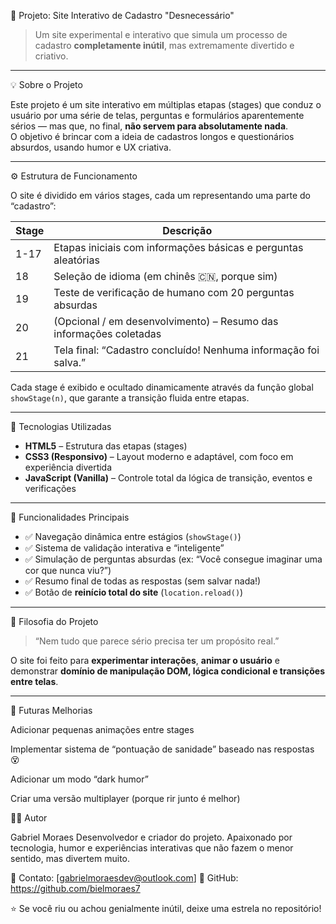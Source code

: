 🧠 Projeto: Site Interativo de Cadastro "Desnecessário"

> Um site experimental e interativo que simula um processo de cadastro **completamente inútil**, mas extremamente divertido e criativo.

---

 💡 Sobre o Projeto

Este projeto é um site interativo em múltiplas etapas (stages) que conduz o usuário por uma série de telas, perguntas e formulários aparentemente sérios — mas que, no final, **não servem para absolutamente nada**.  
O objetivo é brincar com a ideia de cadastros longos e questionários absurdos, usando humor e UX criativa.

---

⚙️ Estrutura de Funcionamento

O site é dividido em vários stages, cada um representando uma parte do “cadastro”:

| Stage | Descrição |
|--------|------------|
| 1-17 | Etapas iniciais com informações básicas e perguntas aleatórias |
| 18 | Seleção de idioma (em chinês 🇨🇳, porque sim) |
| 19 | Teste de verificação de humano com 20 perguntas absurdas |
| 20 | (Opcional / em desenvolvimento) – Resumo das informações coletadas |
| 21 | Tela final: “Cadastro concluído! Nenhuma informação foi salva.” |

Cada stage é exibido e ocultado dinamicamente através da função global `showStage(n)`, que garante a transição fluida entre etapas.

---

🔩 Tecnologias Utilizadas

- **HTML5** – Estrutura das etapas (stages)
- **CSS3 (Responsivo)** – Layout moderno e adaptável, com foco em experiência divertida
- **JavaScript (Vanilla)** – Controle total da lógica de transição, eventos e verificações

---

 🧩 Funcionalidades Principais

- ✅ Navegação dinâmica entre estágios (`showStage()`)
- ✅ Sistema de validação interativa e “inteligente”
- ✅ Simulação de perguntas absurdas (ex: “Você consegue imaginar uma cor que nunca viu?”)
- ✅ Resumo final de todas as respostas (sem salvar nada!)
- ✅ Botão de **reinício total do site** (`location.reload()`)

---

 🧠 Filosofia do Projeto

> “Nem tudo que parece sério precisa ter um propósito real.”

O site foi feito para **experimentar interações**, **animar o usuário** e demonstrar **domínio de manipulação DOM, lógica condicional e transições entre telas**.

---

🚀 Futuras Melhorias

 Adicionar pequenas animações entre stages

 Implementar sistema de “pontuação de sanidade” baseado nas respostas 😵

 Adicionar um modo “dark humor”

 Criar uma versão multiplayer (porque rir junto é melhor)

🧑‍💻 Autor

Gabriel Moraes
Desenvolvedor e criador do projeto.
Apaixonado por tecnologia, humor e experiências interativas que não fazem o menor sentido, mas divertem muito.

📧 Contato: [gabrielmoraesdev@outlook.com]
🐙 GitHub: https://github.com/bielmoraes7

⭐ Se você riu ou achou genialmente inútil, deixe uma estrela no repositório!
